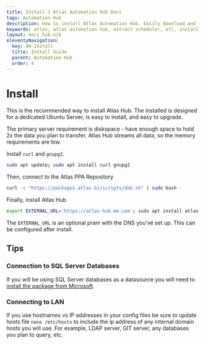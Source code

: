 ```yaml
---
title: Install | Atlas Automation Hub Docs
tags: Automation Hub
description: How to install Atlas Automation Hub. Easily download and install with our ppa through apt!
keywords: atlas, atlas automation hub, extract scheduler, etl, install, guide, ubuntu server
layout: docs_hub.njk
eleventyNavigation:
  key: AH Install
  title: Install Guide
  parent: Automation Hub
  order: 4
---
```



# Install

This is the recommended way to install Atlas Hub. The installed is designed for a dedicated Ubuntu Server, is easy to install, and easy to upgrade.

The primary server requirement is diskspace - have enough space to hold 2x the data you plan to transfer. Atlas Hub streams all data, so the memory requirements are low.

Install ``curl`` and ``gnupg2``.

```bash
sudo apt update; sudo apt install curl gnupg2
```

Then, connect to the Atlas PPA Repository

```bash
curl -s "https://packages.atlas.bi/scripts/deb.sh" | sudo bash -
```

Finally, install Atlas Hub

```bash
export EXTERNAL_URL='https://atlas-hub.me.com'; sudo apt install atlas-hub
```

The `EXTERNAL_URL` is an optional pram with the DNS you've set up. This can be configured after install.


## Tips

### Connection to SQL Server Databases

If you will be using SQL Server databases as a datasource you will need to [install the package from Microsoft](https://docs.microsoft.com/en-us/sql/connect/odbc/linux-mac/installing-the-microsoft-odbc-driver-for-sql-server?view=sql-server-ver15).


### Connecting to LAN

If you use hostnames vs IP addresses in your config files be sure to update hosts file ``nano /etc/hosts`` to include the ip address of any internal domain hosts you will use. For example, LDAP server, GIT server, any databases you plan to query, etc.
